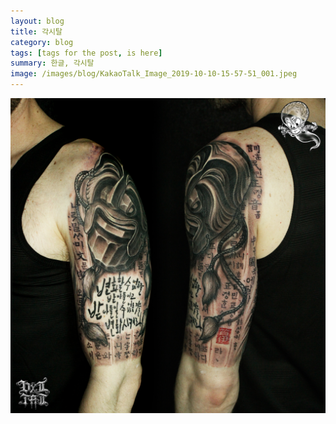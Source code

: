 ```yaml
---
layout: blog
title: 각시탈
category: blog
tags: [tags for the post, is here]  
summary: 한글, 각시탈
image: /images/blog/KakaoTalk_Image_2019-10-10-15-57-51_001.jpeg
---
```

![](/images/blog/KakaoTalk_Image_2019-10-10-15-57-51_001.jpeg " ")